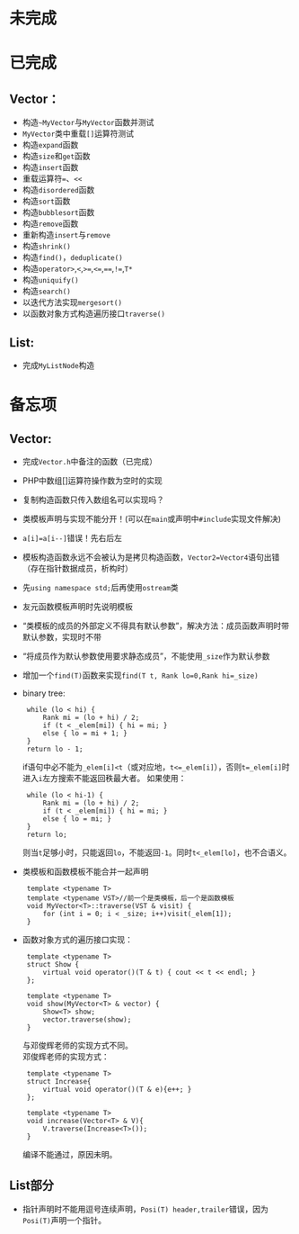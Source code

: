 # 未完成   

# 已完成  
## Vector：
*  构造`~MyVector`与`MyVector`函数并测试
*  `MyVector`类中重载`[]`运算符测试
*  构造`expand`函数
*  构造`size`和`get`函数
*  构造`insert`函数
*  重载运算符`=`、`<<`
*  构造`disordered`函数
*  构造`sort`函数
*  构造`bubblesort`函数
*  构造`remove`函数
*  重新构造`insert`与`remove`
*  构造`shrink()`
*  构造`find()`，`deduplicate()`
*  构造`operator>`,`<`,`>=`,`<=`,`==`,`!=`,`T*`
*  构造`uniquify()`
*  构造`search()`
*  以迭代方法实现`mergesort()`
*  以函数对象方式构造遍历接口`traverse()`

## List:
*  完成`MyListNode`构造


# 备忘项  
## Vector:
*  完成`Vector.h`中备注的函数（已完成）
*  PHP中数组[]运算符操作数为空时的实现
*  复制构造函数只传入数组名可以实现吗？
*  类模板声明与实现不能分开！(可以在`main`或声明中`#include`实现文件解决)
*  `a[i]=a[i--]`错误！先右后左
*  模板构造函数永远不会被认为是拷贝构造函数，`Vector2=Vector4`语句出错（存在指针数据成员，析构时）
*  先`using namespace std;`后再使用`ostream`类
*  友元函数模板声明时先说明模板
*  “类模板的成员的外部定义不得具有默认参数”，解决方法：成员函数声明时带默认参数，实现时不带
*  “将成员作为默认参数使用要求静态成员”，不能使用`_size`作为默认参数
*  增加一个`find(T)`函数来实现`find(T t, Rank lo=0,Rank hi=_size)`
*  binary tree:  

		while (lo < hi) {
			Rank mi = (lo + hi) / 2;
			if (t < _elem[mi]) { hi = mi; }
			else { lo = mi + 1; }
		}
		return lo - 1;
		
	if语句中必不能为`_elem[i]<t`（或对应地，`t<=_elem[i]`），否则`t=_elem[i]`时进入`i`左方搜索不能返回秩最大者。
	如果使用：  
	
		while (lo < hi-1) {
			Rank mi = (lo + hi) / 2;
			if (t < _elem[mi]) { hi = mi; }
			else { lo = mi; }
		}
		return lo;
		
	则当`t`足够小时，只能返回`lo`，不能返回`-1`。同时`t<_elem[lo]`，也不合语义。
*  类模板和函数模板不能合并一起声明

		template <typename T>
		template <typename VST>//前一个是类模板，后一个是函数模板
		void MyVector<T>::traverse(VST & visit) {
			for (int i = 0; i < _size; i++)visit(_elem[1]);
		}
		
*  函数对象方式的遍历接口实现：

		template <typename T>
		struct Show {
			virtual void operator()(T & t) { cout << t << endl; }
		};
		
		template <typename T>
		void show(MyVector<T> & vector) {
			Show<T> show;
			vector.traverse(show);
		}
		
	与邓俊辉老师的实现方式不同。  
	邓俊辉老师的实现方式：
	
		template <typename T>
		struct Increase{
			virtual void operator()(T & e){e++; }
		};
		
		template <typename T>
		void increase(Vector<T> & V){
			V.traverse(Increase<T>());
		}
		
	编译不能通过，原因未明。
	
## List部分
*  指针声明时不能用逗号连续声明，`Posi(T) header,trailer`错误，因为`Posi(T)`声明一个指针。